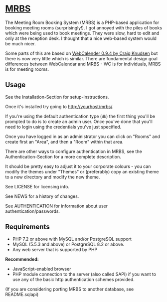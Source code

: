 # [MRBS](http://mrbs.sourceforge.net/)
The Meeting Room Booking System (MRBS) is a PHP-based application for  booking meeting rooms (surprisingly!). I got annoyed with the piles of books which were being used to book meetings. They were slow, hard to edit and only at the reception desk. I thought that a nice web-based system would be much nicer.

Some parts of this are based on [WebCalender 0.9.4 by Craig Knudsen](http://www.radix.net/~cknudsen/webcalendar/) but there is now very little which is similar. There are fundamental design goal differences between WebCalendar and MRBS - WC is for individuals, MRBS is for meeting rooms.

## Usage
See the Installation-Section for setup-instructions.

Once it's installed try going to [http://yourhost/mrbs/](http://yourhost/mrbs/).

If you're using the default authentication type (`db`) the first thing you'll be prompted to do is to create an admin user.  Once you've done that you'll need to login using the credentials you've just specified.

Once you have logged in as an administrator you can click on "Rooms" and create first an "Area", and then a "Room" within that area.

There are other ways to configure authentication in MRBS, see the Authentication-Section for a more complete description.

It should be pretty easy to adjust it to your corporate colours - you can modify the themes under "Themes" or (preferably) copy an existing theme to a new directory and modify the new theme.

See LICENSE for licensing info.

See NEWS for a history of changes.

See AUTHENTICATION for information about user authentication/passwords.

## Requirements
- PHP 7.2 or above with MySQL and/or PostgreSQL support
- MySQL (5.5.3 and above) or PostgreSQL 8.2 or above.
- Any web server that is supported by PHP

**Recommended:**

- JavaScript-enabled browser
- PHP module connection to the server (also called SAPI) if you want to use any
  of the basic http authentication schemes provided.

(If you are considering porting MRBS to another database, see README.sqlapi)

